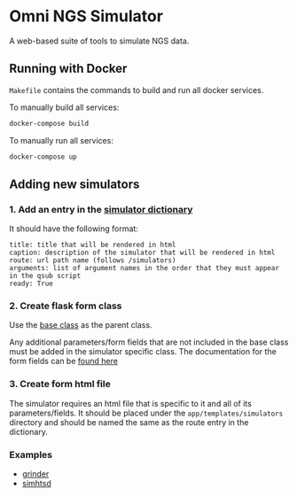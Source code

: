 # Omni NGS Simulator

A web-based suite of tools to simulate NGS data.

## Running with Docker

`Makefile` contains the commands to build and run all docker services.

To manually build all services:
```bash
docker-compose build
```

To manually run all services:
```bash
docker-compose up
```

## Adding new simulators

### 1. Add an entry in the [simulator dictionary](https://github.com/vinnyoodles/omni-ngs-simulator/blob/2b1b9f480e03d412f0478a653a6ebb2684f5c36f/app/simulators/__init__.py#L1)

It should have the following format:

```
title: title that will be rendered in html
caption: description of the simulator that will be rendered in html
route: url path name (follows /simulators)
arguments: list of argument names in the order that they must appear in the qsub script
ready: True
```

### 2. Create flask form class

Use the [base class](https://github.com/vinnyoodles/omni-ngs-simulator/blob/2b1b9f480e03d412f0478a653a6ebb2684f5c36f/app/forms.py#L32) as the parent class.

Any additional parameters/form fields that are not included in the base class must be added in the simulator specific class.
The documentation for the form fields can be [found here](https://flask-wtf.readthedocs.io/en/stable/index.html)

### 3. Create form html file

The simulator requires an html file that is specific to it and all of its parameters/fields.
It should be placed under the `app/templates/simulators` directory and should be named the same as the route entry in the dictionary.

### Examples

- [grinder](https://github.com/vinnyoodles/omni-ngs-simulator/pull/30/files)
- [simhtsd](https://github.com/vinnyoodles/omni-ngs-simulator/pull/29/files)


